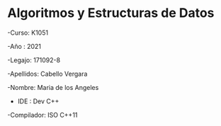 # Algoritmos y Estructuras de Datos

-Curso: K1051

-Año : 2021

-Legajo: 171092-8

-Apellidos: Cabello Vergara

-Nombre: Maria de los Angeles

- IDE : Dev C++

-Compilador: ISO C++11
